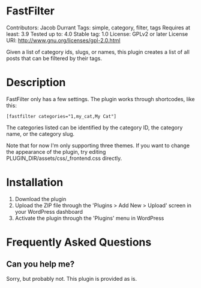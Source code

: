 FastFilter
==========

Contributors: Jacob Durrant
Tags: simple, category, filter, tags
Requires at least: 3.9
Tested up to: 4.0
Stable tag: 1.0
License: GPLv2 or later
License URI: http://www.gnu.org/licenses/gpl-2.0.html

Given a list of category ids, slugs, or names, this plugin creates a list of
all posts that can be filtered by their tags.

Description
===========

FastFilter only has a few settings. The plugin works through shortcodes, like
this:

`[fastfilter categories="1,my_cat,My Cat"]`

The categories listed can be identified by the category ID, the category name,
or the category slug.

Note that for now I'm only supporting three themes. If you want to change the
appearance of the plugin, try editing PLUGIN_DIR/assets/css/_frontend.css
directly.

Installation
============

1. Download the plugin
1. Upload the ZIP file through the 'Plugins > Add New > Upload' screen in your
   WordPress dashboard
1. Activate the plugin through the 'Plugins' menu in WordPress

Frequently Asked Questions
==========================

Can you help me?
----------------

Sorry, but probably not. This plugin is provided as is.

